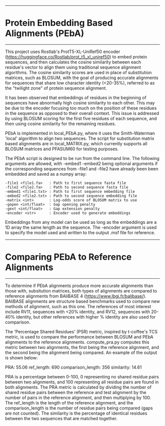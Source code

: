**************************************************************************************************************
# Protein Embedding Based Alignments (PEbA)
**************************************************************************************************************

This project uses Rostlab's ProtT5-XL-UniRef50 encoder (https://huggingface.co/Rostlab/prot_t5_xl_uniref50) to
embed protein sequences, and then calculates the cosine similarity between each residue's vector to align them 
using traditional sequence alignment algorithms. The cosine similarity scores are used in place of substitution
matrices, such as BLOSUM, with the goal of producing accurate alignments for sequences that share low character
identity (<20-35%), referred to as the "twilight zone" of protein sequence alignment.

It has been observed that embeddings of residues in the beginning of sequences have abnormally high cosine 
similarity to each other. This may be due to the encoder focusing too much on the position of these residues in
the sequence as opposed to their overall context. This issue is addressed by using BLOSUM scoring for the first
five residues of each sequence, and then using cosine similarity for the remaining residues.

PEbA is implemented in local_PEbA.py, where it uses the Smith-Waterman 'local' algorithm to align two sequences.
The script for substitution matrix based alignments are in local_MATRIX.py, which currently supports all BLOSUM 
matrices and PFASUM60 for testing purposes.

The PEbA script is designed to be run from the command line. The following arguments are allowed, with -embed1
-embed2 being optional arguments if the corresponding sequences from -file1 and -file2 have already been
been embedded and saved as a numpy array:

    -file1 <file1.fa>   : Path to first sequence fasta file
    -file2 <file2.fa>   : Path to second sequence fasta file
    -embed1 <file1.txt> : Path to first sequence embedding file
    -embed2 <file2.txt> : Path to second sequence embedding file
    -matrix <int>       : Log-odds score of BLOSUM matrix to use
    -gopen <int/float>  : Gap opening penalty
    -gext <int/float>   : Gap extension penalty
    -encoder <str>      : Encoder used to generate embeddings

Embeddings from any model can be used as long as the embeddings are a 1D array the same length as the sequence.
The -encoder argument is used to specify the model used and written to the output .msf file for reference.

**************************************************************************************************************
# Comparing PEbA to Reference Alignments
**************************************************************************************************************

To determine if PEbA alignments produce more accurate alignments than those with, subsitution matrices, both 
types of alignments are compared to reference alignments from BAliBASE 4 (https://www.lbgi.fr/balibase/).
BAliBASE alignments are structure based benchmarks used to compare new methods of alignment, such as this one. 
The references of most interest include RV11, sequences with <20% identity, and RV12, sequences with 20-40% 
identity, but other references with higher % identity are also used for comparison.

The 'Percentage Shared Residues' (PSR) metric, inspired by t-coffee's TCS metric, is used to compare the performance 
between BLOSUM and PEbA alignments to the reference alignments. compute_pra.py computes this metric between two
alignments, the first being the reference alignment, and the second being the alignment being compared. An example
of the output is shown below:


PRA: 55.06   ref_length: 690   comparison_length: 356   similarity: 14.61


PRA is a percentage between 0-100, 0 representing no shared residue pairs between two alignments, and 100 representing
all residue pairs are found in both alignments. The PRA metric is calculated by dividing the number of shared residue 
pairs between the reference and test alignment by the number of pairs in the reference  alignment, and then multiplying 
by 100. The ref_length is the length of the reference alignment, and the comparison_length is the number of residue 
pairs being compared (gaps are not counted). The similarity is the percentage of identical residues between the two 
sequences that are matched together.
